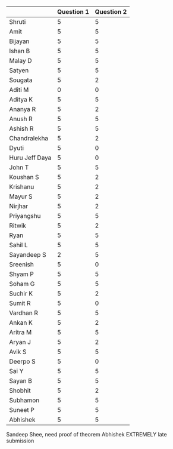 |                | Question 1 | Question 2 |
| -------------- | ---------- | ---------- |
| Shruti         | 5         | 5         |
| Amit           | 5         | 5         |
| Bijayan        | 5          | 5         |
| Ishan  B       | 5          | 5         |
| Malay D        | 5         | 5         |
| Satyen         | 5         | 5         |
| Sougata        | 5         | 2          |
| Aditi M        | 0          | 0          |
| Aditya K       | 5         | 5         |
| Ananya R       | 5         | 2          |
| Anush R        | 5         | 5          |
| Ashish R       | 5         | 5         |
| Chandralekha   | 5         | 2          |
| Dyuti          | 5         | 0          |
| Huru Jeff Daya | 5          | 0          |
| John T         | 5         | 5         |
| Koushan S      | 5         | 2          |
| Krishanu       | 5         | 2          |
| Mayur S        | 5         | 2          |
| Nirjhar        | 5         | 2          |
| Priyangshu     | 5         | 5         |
| Ritwik         | 5         | 2          |
| Ryan           | 5         | 5         |
| Sahil L        | 5         | 5         |
| Sayandeep S    | 2         | 5         |
| Sreenish       | 5          | 0          |
| Shyam P        | 5         | 5         |
| Soham G        | 5         | 5         |
| Suchir K       | 5         | 2          |
| Sumit R        | 5         | 0          |
| Vardhan R      | 5         | 5          |
| Ankan K        | 5         | 2          |
| Aritra M       | 5         | 5         |
| Aryan J        | 5         | 2          |
| Avik S         | 5         | 5         |
| Deerpo S       | 5         | 0          |
| Sai Y          | 5         | 5         |
| Sayan B        | 5         | 5         |
| Shobhit        | 5          | 2          |
| Subhamon       | 5         | 5         |
| Suneet P       | 5         | 5         | 
| Abhishek       | 5         | 5          |

Sandeep Shee, need proof of theorem
Abhishek EXTREMELY late submission